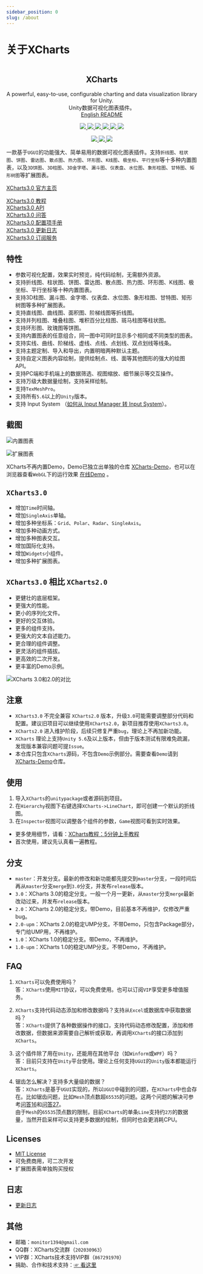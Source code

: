 ```yaml
---
sidebar_position: 0
slug: /about
---
```


# 关于XCharts

<p align="center">
  <a href="">
    <img src="" alt="" width="" height=""></img>
  </a>
</p>
<h2 align="center">XCharts</h2>
<p align="center">
  A powerful, easy-to-use, configurable charting and data visualization library for Unity.
  <br/>
  Unity数据可视化图表插件。
  <br/>
  <a href="">English README</a>
</p>
<p align="center">
  <a href="https://github.com/XCharts-Team/XCharts/blob/master/LICENSE">
    <img src="https://img.shields.io/github/license/XCharts-Team/XCharts"></img>
  </a>
  <a href="https://github.com/XCharts-Team/XCharts/releases">
    <img src="https://img.shields.io/github/v/release/XCharts-Team/XCharts?include_prereleases"></img>
  </a>
  <a href="https://github.com/XCharts-Team/XCharts">
    <img src="https://img.shields.io/github/repo-size/monitor1394/unity-ugui-xcharts"></img>
  </a>
  <a href="https://github.com/XCharts-Team/XCharts">
    <img src="https://img.shields.io/github/languages/code-size/monitor1394/unity-ugui-xcharts"></img>
  </a>
  <a href="https://xcharts-team.github.io/docs/tutorial01">
    <img src="https://img.shields.io/badge/Unity-5.6+-green"></img>
  </a>
  <a href="https://xcharts-team.github.io/docs/tutorial01">
    <img src="https://img.shields.io/badge/TextMeshPro-YES-green"></img>
  </a>
</p>
<p align="center">
  <a href="https://github.com/XCharts-Team/XCharts/stargazers">
    <img src="https://img.shields.io/github/stars/XCharts-Team/XCharts?style=social"></img>
  </a>
  <a href="https://github.com/XCharts-Team/XCharts/forks">
    <img src="https://img.shields.io/github/forks/XCharts-Team/XCharts?style=social"></img>
  </a>
  <a href="https://github.com/XCharts-Team/XCharts/issues">
    <img src="https://img.shields.io/github/issues-closed/XCharts-Team/XCharts?color=green&label=%20%20%20%20issues&logoColor=green&style=social"></img>
  </a>
</p>

一款基于`UGUI`的功能强大、简单易用的数据可视化图表插件。支持`折线图`、`柱状图`、`饼图`、`雷达图`、`散点图`、`热力图`、`环形图`、`K线图`、`极坐标`、`平行坐标`等十多种内置图表，以及`3D饼图`、`3D柱图`、`3D金字塔`、`漏斗图`、`仪表盘`、`水位图`、`象形柱图`、`甘特图`、`矩形树图`等扩展图表。

[XCharts3.0 官方主页](https://xcharts-team.github.io)

[XCharts3.0 教程](tutorial01.md)  
[XCharts3.0 API](api.md)  
[XCharts3.0 问答](faq.md)  
[XCharts3.0 配置项手册](configuration.md)  
[XCharts3.0 更新日志](changelog.md)  
[XCharts3.0 订阅服务](support.md)  

## 特性

- 参数可视化配置，效果实时预览，纯代码绘制，无需额外资源。
- 支持折线图、柱状图、饼图、雷达图、散点图、热力图、环形图、K线图、极坐标、平行坐标等十种内置图表。
- 支持3D柱图、漏斗图、金字塔、仪表盘、水位图、象形柱图、甘特图、矩形树图等多种扩展图表。
- 支持直线图、曲线图、面积图、阶梯线图等折线图。
- 支持并列柱图、堆叠柱图、堆积百分比柱图、斑马柱图等柱状图。
- 支持环形图、玫瑰图等饼图。
- 支持内置图表的任意组合，同一图中可同时显示多个相同或不同类型的图表。
- 支持实线、曲线、阶梯线、虚线、点线、点划线、双点划线等线条。
- 支持主题定制、导入和导出，内置明暗两种默认主题。
- 支持自定义图表内容绘制，提供绘制点、线、面等其他图形的强大的绘图API。
- 支持PC端和手机端上的数据筛选、视图缩放、细节展示等交互操作。
- 支持万级大数据量绘制，支持采样绘制。
- 支持`TexMeshPro`。
- 支持所有`5.6`以上的`Unity`版本。
- 支持 Input System （[如何从 Input Manager 转 Input System](https://xcharts-team.github.io/docs/inputsystem)）。

## 截图

![内置图表](img/readme_buildinchart.png)

![扩展图表](img/readme_extendchart.png)

XCharts不再内置Demo，Demo已独立出单独的仓库 [XCharts-Demo](https://github.com/XCharts-Team/XCharts-Demo)，也可以在浏览器查看`WebGL`下的运行效果 [在线Demo](https://xcharts-team.github.io/examples/) 。

## `XCharts3.0`

- 增加`Time`时间轴。
- 增加`SingleAxis`单轴。
- 增加多种坐标系：`Grid`、`Polar`、`Radar`、`SingleAxis`。
- 增加多种动画方式。
- 增加多种图表交互。
- 增加国际化支持。
- 增加`Widgets`小组件。
- 增加多种扩展图表。

## `XCharts3.0` 相比 `XCharts2.0`

- 更健壮的底层框架。
- 更强大的性能。
- 更小的序列化文件。
- 更好的交互体验。
- 更多的组件支持。
- 更强大的文本自述能力。
- 更合理的组件调整。
- 更灵活的组件插拔。
- 更高效的二次开发。
- 更丰富的Demo示例。

![XCharts 3.0和2.0的对比](img/readme_xcharts3.png)

## 注意

- `XCharts3.0` 不完全兼容 `XCharts2.0` 版本，升级`3.0`可能需要调整部分代码和配置。建议旧项目可以继续使用`XCharts2.0`，新项目推荐使用`XCharts3.0`。
- `XCharts2.0` 进入维护阶段，后续只修复严重`bug`，理论上不再加新功能。
- `XCharts` 理论上支持`Unity 5.6`及以上版本，但由于版本测试有限难免疏漏，发现版本兼容问题可提`Issue`。
- 本仓库只包含`XCharts`源码，不包含`Demo`示例部分。需要查看`Demo`请到[XCharts-Demo](https://github.com/XCharts-Team/XCharts-Demo)仓库。

## 使用

1. 导入`XCharts`的`unitypackage`或者源码到项目。
2. 在`Hierarchy`视图下右键选择`XCharts->LineChart`，即可创建一个默认的折线图。
3. 在`Inspector`视图可以调整各个组件的参数，`Game`视图可看到实时效果。

- 更多使用细节，请看：[XCharts教程：5分钟上手教程](tutorial01.md)
- 首次使用，建议先认真看一遍教程。

## 分支

- `master`：开发分支。最新的修改和新功能都先提交到`master`分支，一段时间后再从`master`分支`merge`到`3.0`分支，并发布`release`版本。
- `3.0`：XCharts 3.0的稳定分支。一般一个月一更新，从`master`分支`merge`最新改动过来，并发布`release`版本。
- `2.0`：XCharts 2.0的稳定分支。带Demo，目前基本不再维护，仅修改严重bug。
- `2.0-upm`：XCharts 2.0的稳定UMP分支。不带Demo，只包含Package部分，专门给UMP用，不再维护。
- `1.0`：XCharts 1.0的稳定分支。带Demo，不再维护。
- `1.0-upm`：XCharts 1.0的稳定UMP分支。不带Demo，不再维护。

## FAQ

1. `XCharts`可以免费使用吗？  
   答：`XCharts`使用`MIT`协议，可以免费使用。也可以订阅`VIP`享受更多增值服务。

2. `XCharts`支持代码动态添加和修改数据吗？支持从`Excel`或数据库中获取数据吗？  
   答：`XCharts`提供了各种数据操作的接口，支持代码动态修改配置，添加和修改数据，但数据来源需要自己解析或获取，再调用`XCharts`的接口添加到`XCharts`。

3. 这个插件除了用在`Unity`，还能用在其他平台（如`Winform`或`WPF`）吗？  
   答：目前只支持在`Unity`平台使用。理论上任何支持`UGUI`的`Unity`版本都能运行`XCharts`。

4. 锯齿怎么解决？支持多大量级的数据？  
   答：`XCharts`是基于`UGUI`实现的，所以`UGUI`中碰到的问题，在`XCharts`中也会存在。比如锯齿问题，比如`Mesh`顶点数超`65535`的问题。这两个问题的解决可参考[问答16](faq.md)和[问答27](faq.md)。  
   由于`Mesh`的`65535`顶点数的限制，目前`XCharts`的单条`Line`支持约`2万`的数据量，当然开启采样可以支持更多数据的绘制，但同时也会更消耗CPU。

## Licenses

- [MIT License](https://github.com/XCharts-Team/XCharts/blob/master/LICENSE.md)
- 可免费商用，可二次开发
- 扩展图表需单独购买授权

## 日志

- [更新日志](changelog.md)  

## 其他

- 邮箱：`monitor1394@gmail.com`  
- QQ群：XCharts交流群（`202030963`）  
- VIP群：XCharts技术支持VIP群（`867291970`）  
- 捐助、合作和技术支持：[☞ 看这里](support.md)

